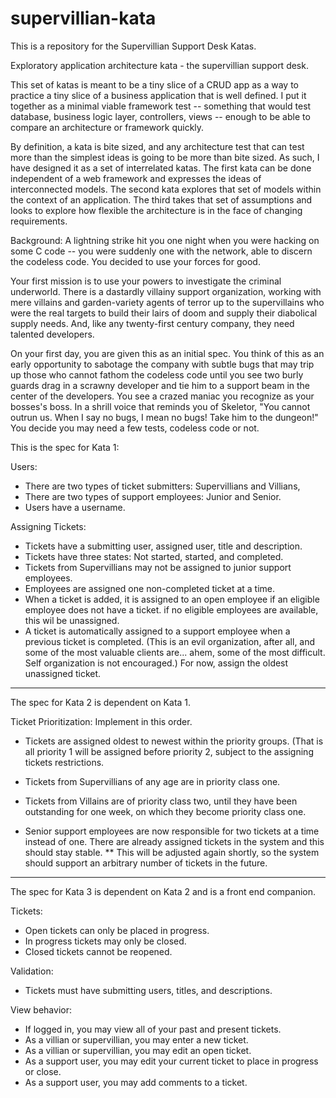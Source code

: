 supervillian-kata
=================

This is a repository for the Supervillian Support Desk Katas.

Exploratory application architecture kata - the supervillian support desk.

This set of katas is meant to be a tiny slice of a CRUD app as a way to practice a tiny slice of a business application that is well defined. I put it together as a minimal viable framework test -- something that would test database, business logic layer, controllers, views -- enough to be able to compare an architecture or framework quickly. 

By definition, a kata is bite sized, and any architecture test that can test more than the simplest ideas is going to be more than bite sized. As such, I have designed it as a set of interrelated katas. The first kata can be done independent of a web framework and expresses the ideas of interconnected models. The second kata explores that set of models within the context of an application. The third takes that set of assumptions and looks to explore how flexible the architecture is in the face of changing requirements.

Background: A lightning strike hit you one night when you were hacking on some C code -- you were suddenly one with the network, able to discern the codeless code. You decided to use your forces for good.

Your first mission is to use your powers to investigate the criminal underworld. There is a dastardly villainy support organization, working with mere villains and garden-variety agents of terror up to the supervillains who were the real targets to build their lairs of doom and supply their diabolical supply needs. And, like any twenty-first century company, they need talented developers. 

On your first day, you are given this as an initial spec. You think of this as an early opportunity to sabotage the company with subtle bugs that may trip up those who cannot fathom the codeless code until you see two burly guards drag in a scrawny developer and tie him to a support beam in the center of the developers. You see a crazed maniac you recognize as your bosses's boss. In a shrill voice that reminds you of Skeletor, "You cannot outrun us. When I say no bugs, I mean no bugs! Take him to the dungeon!" You decide you may need a few tests, codeless code or not.

This is the spec for Kata 1:

Users: 
* There are two types of ticket submitters: Supervillians and Villians, 
* There are two types of support employees: Junior and Senior.
* Users have a username.

Assigning Tickets:
* Tickets have a submitting user, assigned user, title and description.
* Tickets have three states: Not started, started, and completed.
* Tickets from Supervillians may not be assigned to junior support employees.
* Employees are assigned one non-completed ticket at a time.
* When a ticket is added, it is assigned to an open employee if an eligible employee does not have a ticket. if no eligible employees are available, this wil be unassigned.
* A ticket is automatically assigned to a support employee when a previous ticket is completed. (This is an evil organization, after all, and some of the most valuable clients are... ahem, some of the most difficult. Self organization is not encouraged.) For now, assign the oldest unassigned ticket.

___

The spec for Kata 2 is dependent on Kata 1. 

Ticket Prioritization: Implement in this order.
* Tickets are assigned oldest to newest within the priority groups. (That is all priority 1 will be assigned before priority 2, subject to the assigning tickets restrictions.
* Tickets from Supervillians of any age are in priority class one.
* Tickets from Villains are of priority class two, until they have been outstanding for one week, on which they become priority class one.

* Senior support employees are now responsible for two tickets at a time instead of one. There are already assigned tickets in the system and this should stay stable.
** This will be adjusted again shortly, so the system should support an arbitrary number of tickets in the future.
___  

The spec for Kata 3 is dependent on Kata 2 and is a front end companion.

Tickets:
* Open tickets can only be placed in progress. 
* In progress tickets may only be closed. 
* Closed tickets cannot be reopened.

Validation:
* Tickets must have submitting users, titles, and descriptions.

View behavior:
* If logged in, you may view all of your past and present tickets.
* As a villian or supervillian, you may enter a new ticket.
* As a villian or supervillian, you may edit an open ticket.
* As a support user, you may edit your current ticket to place in progress or close.
* As a support user, you may add comments to a ticket.

